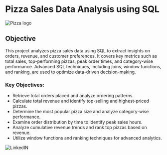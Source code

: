 # Pizza Sales Data Analysis using SQL
![Pizza logo](https://github.com/Firdousrahmani/pizza_saless/blob/main/pizza.png.png)

## Objective


This project analyzes pizza sales data using SQL to extract insights on orders, revenue, and customer preferences. It covers key metrics such as total sales,
top-performing pizzas, peak order times, and category-wise performance. Advanced SQL techniques, including joins, window functions, and ranking, are used to 
optimize data-driven decision-making.
 

### **Key Objectives:**  
- Retrieve total orders placed and analyze ordering patterns.  
- Calculate total revenue and identify top-selling and highest-priced pizzas.  
- Determine the most popular pizza size and analyze category-wise performance.  
- Examine order distribution by time to identify peak sales hours.  
- Analyze cumulative revenue trends and rank top pizzas based on revenue.  
- Utilize window functions and ranking techniques for advanced analytics.




![LinkedIN](www.linkedin.com/in/firdousrahmani)






